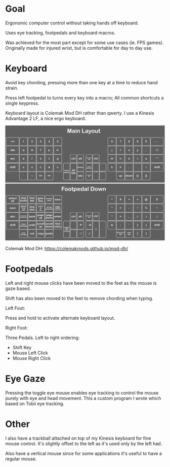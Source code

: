 # Goal

Ergonomic computer control without taking hands off keyboard. 

Uses eye tracking, footpedals and keyboard macros.

Was achieved for the most part except for some use cases (ie. FPS games). Originally made for injured wrist, but is comfortable for day to day use.

# Keyboard

Avoid key chording, pressing more than one key at a time to reduce hand strain. 

Press left footpedal to turns every key into a macro; All common shortcuts a single keypress.

Keyboard layout is Colemak Mod DH rather than qwerty. I use a Kinesis Advantage 2 LF, a nice ergo keyboard.

![kinesis layout](images/kinesis%20layout.png?raw=true)
![kinesis layout alternate](images/kinesis%20layout%20alternate.png?raw=true)

Colemak Mod DH:
https://colemakmods.github.io/mod-dh/

# Footpedals

Left and right mouse clicks have been moved to the feet as the mouse is gaze based.

Shift has also been moved to the feet to remove chording when typing.

Left Foot:

Press and hold to activate alternate keyboard layout.

Right Foot:

Three Pedals. Left to right ordering:
- Shift Key
- Mouse Left Click
- Mouse Right Click

# Eye Gaze

Pressing the toggle eye mouse enables eye tracking to control the mouse purely with eye and head movement. This a custom program I wrote which based on Tobii eye tracking.

# Other

I also have a trackball attached on top of my Kinesis keyboard for fine mouse control. It's slightly offset to the left as it's used only by the left had.

Also have a vertical mouse since for some applications it's useful to have a regular mouse.
